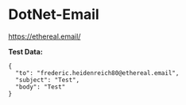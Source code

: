 # DotNet-Email

https://ethereal.email/

**Test Data:**

```
{
  "to": "frederic.heidenreich80@ethereal.email",
  "subject": "Test",
  "body": "Test"
}
```